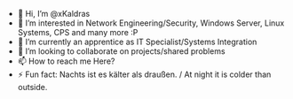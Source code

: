 - 👋 Hi, I’m @xKaldras
- 👀 I’m interested in Network Engineering/Security, Windows Server, Linux Systems, CPS and many more :P
- 🌱 I’m currently an apprentice as IT Specialist/Systems Integration
- 💞️ I’m looking to collaborate on projects/shared problems
- 📫 How to reach me Here?
- ⚡ Fun fact: Nachts ist es kälter als draußen. / At night it is colder than outside.

<!---
xKaldras/xKaldras is a ✨ special ✨ repository because its `README.md` (this file) appears on your GitHub profile.
You can click the Preview link to take a look at your changes.
--->
